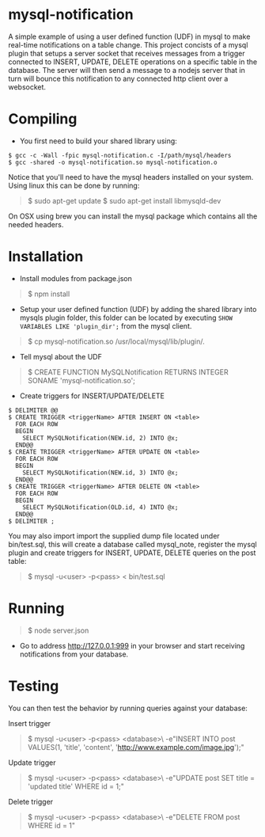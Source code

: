 # mysql-notification

A simple example of using a user defined function (UDF) in mysql to make real-time notifications on a table change. This project concists of a mysql plugin that setups a server socket that receives messages from a trigger connected to INSERT, UPDATE, DELETE operations on a specific table in the database. The server will then send a message to a nodejs server that in turn will bounce this notification to any connected http client over a websocket.

# Compiling

- You first need to build your shared library using:

```
$ gcc -c -Wall -fpic mysql-notification.c -I/path/mysql/headers
$ gcc -shared -o mysql-notification.so mysql-notification.o
```

Notice that you'll need to have the mysql headers installed on your system. 
Using linux this can be done by running:

> $ sudo apt-get update
> $ sudo apt-get install libmysqld-dev

On OSX using brew you can install the mysql package which contains all the needed headers.

# Installation

- Install modules from package.json

> $ npm install

- Setup your user defined function (UDF) by adding the shared library into mysqls plugin folder, this folder 
can be located by executing `SHOW VARIABLES LIKE 'plugin_dir';` from the mysql client.

> $ cp mysql-notification.so /usr/local/mysql/lib/plugin/.

- Tell mysql about the UDF

> $ CREATE FUNCTION MySQLNotification RETURNS INTEGER SONAME 'mysql-notification.so';

- Create triggers for INSERT/UPDATE/DELETE

```
$ DELIMITER @@
$ CREATE TRIGGER <triggerName> AFTER INSERT ON <table> 
  FOR EACH ROW 
  BEGIN 
    SELECT MySQLNotification(NEW.id, 2) INTO @x; 
  END@@
$ CREATE TRIGGER <triggerName> AFTER UPDATE ON <table>
  FOR EACH ROW 
  BEGIN 
    SELECT MySQLNotification(NEW.id, 3) INTO @x; 
  END@@
$ CREATE TRIGGER <triggerName> AFTER DELETE ON <table>
  FOR EACH ROW 
  BEGIN 
    SELECT MySQLNotification(OLD.id, 4) INTO @x; 
  END@@
$ DELIMITER ;
```

You may also import import the supplied dump file located under bin/test.sql, this
will create a database called mysql_note, register the mysql plugin and create triggers for 
INSERT, UPDATE, DELETE queries on the post table:

> $ mysql -u\<user\> -p\<pass\> \< bin/test.sql

# Running

> $ node server.json

- Go to address http://127.0.0.1:999 in your browser and start receiving notifications from your database.

# Testing

You can then test the behavior by running queries against your database:

Insert trigger

> $ mysql -u\<user\> -p\<pass\> \<database>\ -e"INSERT INTO post VALUES(1, 'title', 'content', 'http://www.example.com/image.jpg');"

Update trigger

> $ mysql -u\<user\> -p\<pass\> \<database>\ -e"UPDATE post SET title = 'updated title' WHERE id = 1;"

Delete trigger

> $ mysql -u\<user\> -p\<pass\> \<database>\ -e"DELETE FROM post WHERE id = 1"
